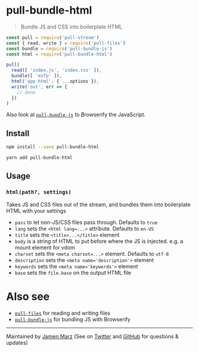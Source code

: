 
# pull-bundle-html

> Bundle JS and CSS into boilerplate HTML

```js
const pull = require('pull-stream')
const { read, write } = require('pull-files')
const bundle = require('pull-bundle-js')
const html = require('pull-bundle-html')

pull(
  read([ 'index.js', 'index.css' ]),
  bundle([ 'esfp' ]),
  html('app.html', { ...options }),
  write('out', err => {
    // done
  })
)
```

Also look at [`pull-bundle-js`](https://github.com/jamen/pull-bundle-js) to Browserify the JavaScript.

## Install

```sh
npm install --save pull-bundle-html
```

```sh
yarn add pull-bundle-html
```

## Usage

### `html(path?, settings)`

Takes JS and CSS files out of the stream, and bundles them into boilerplate HTML with your settings

 - `pass` to let non-JS/CSS files pass through.  Defaults to `true`
 - `lang` sets the `<html lang=...>` attribute.  Defaults to `en-US`
 - `title` sets the `<title>...</title>` element
 - `body` is a string of HTML to put before where the JS is injected.  e.g. a mount element for vdom
 - `charset` sets the `<meta charset=...>` element.  Defaults to `utf-8`
 - `description` sets the `<meta name='description'>` element
 - `keywords` sets the `<meta name='keywords'>` element
 - `base` sets the `file.base` on the output HTML file

# Also see

 - [`pull-files`](https://github.com/jamen/pull-files) for reading and writing files
 - [`pull-bundle-js`](https://github.com/jamen/pull-bundle-js) for bundling JS with Browserify

---

Maintained by [Jamen Marz](https://git.io/jamen) (See on [Twitter](https://twitter.com/jamenmarz) and [GitHub](https://github.com/jamen) for questions & updates)

